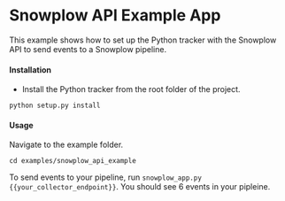# Snowplow API Example App

This example shows how to set up the Python tracker with the Snowplow API to send events to a Snowplow pipeline.

#### Installation
- Install the Python tracker from the root folder of the project.

`python setup.py install` 

#### Usage
Navigate to the example folder.

`cd examples/snowplow_api_example`

To send events to your pipeline, run `snowplow_app.py {{your_collector_endpoint}}`. You should see 6 events in your pipleine.



